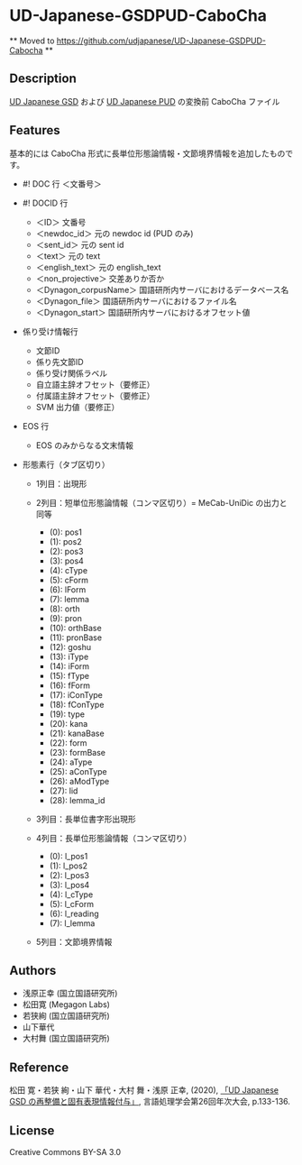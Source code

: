 # UD-Japanese-GSDPUD-CaboCha
** Moved to https://github.com/udjapanese/UD-Japanese-GSDPUD-Cabocha ** 
## Description

[UD Japanese GSD](https://github.com/UniversalDependencies/UD_Japanese-GSD/tree/master) および [UD Japanese PUD](https://github.com/UniversalDependencies/UD_Japanese-PUD/tree/master) の変換前 CaboCha ファイル

## Features

基本的には CaboCha 形式に長単位形態論情報・文節境界情報を追加したものです。

- #! DOC 行 ＜文番号＞
- #! DOCID 行
  - ＜ID＞ 文番号
  - ＜newdoc_id＞ 元の newdoc id (PUD のみ)
  - ＜sent_id＞ 元の sent id
  - ＜text＞ 元の text
  - ＜english_text＞ 元の english_text
  - ＜non_projective＞ 交差ありか否か
  - ＜Dynagon_corpusName＞ 国語研所内サーバにおけるデータベース名
  - ＜Dynagon_file＞ 国語研所内サーバにおけるファイル名
  - ＜Dynagon_start＞ 国語研所内サーバにおけるオフセット値

- 係り受け情報行
  - 文節ID
  - 係り先文節ID
  - 係り受け関係ラベル
  - 自立語主辞オフセット（要修正）
  - 付属語主辞オフセット（要修正）
  - SVM 出力値（要修正）

- EOS 行
  - EOS のみからなる文末情報

- 形態素行（タブ区切り）

  - 1列目：出現形

  - 2列目：短単位形態論情報（コンマ区切り）= MeCab-UniDic の出力と同等

    - (0):  pos1
    - (1):  pos2
    - (2):  pos3
    - (3):  pos4
    - (4):  cType
    - (5):  cForm
    - (6):  lForm
    - (7):  lemma
    - (8):  orth
    - (9):  pron
    - (10): orthBase
    - (11): pronBase
    - (12): goshu
    - (13): iType
    - (14): iForm
    - (15): fType
    - (16): fForm
    - (17): iConType
    - (18): fConType
    - (19): type
    - (20): kana
    - (21): kanaBase
    - (22): form
    - (23): formBase
    - (24): aType
    - (25): aConType
    - (26): aModType
    - (27): lid
    - (28): lemma_id

  - 3列目：長単位書字形出現形

  - 4列目：長単位形態論情報（コンマ区切り）

    - (0):  l_pos1
    - (1):  l_pos2
    - (2):  l_pos3
    - (3):  l_pos4
    - (4):  l_cType
    - (5):  l_cForm
    - (6):  l_reading
    - (7):  l_lemma

  - 5列目：文節境界情報

## Authors

- 浅原正幸 (国立国語研究所)
- 松田寛 (Megagon Labs)
- 若狭絢 (国立国語研究所)
- 山下華代
- 大村舞 (国立国語研究所)

## Reference

松田 寛・若狭 絢・山下 華代・大村 舞・浅原 正幸, (2020), [「UD Japanese GSD の再整備と固有表現情報付与」](https://www.anlp.jp/proceedings/annual_meeting/2020/pdf_dir/P1-34.pdf), 言語処理学会第26回年次大会, p.133-136.

## License

Creative Commons BY-SA 3.0
